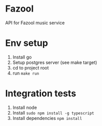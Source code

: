 # Fazool
API for Fazool music service

# Env setup

1. Install go 
2. Setup postgres server (see make target)
3. cd to project root
4. run `make run`

# Integration tests

1. Install node
2. Install `sudo npm install -g typescript`
3. Install dependencies `npm install`